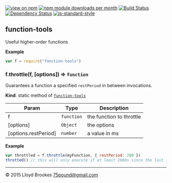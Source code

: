[![view on npm](http://img.shields.io/npm/v/function-tools.svg)](https://www.npmjs.org/package/function-tools)
[![npm module downloads per month](http://img.shields.io/npm/dm/function-tools.svg)](https://www.npmjs.org/package/function-tools)
[![Build Status](https://travis-ci.org/75lb/function-tools.svg?branch=master)](https://travis-ci.org/75lb/function-tools)
[![Dependency Status](https://david-dm.org/75lb/function-tools.svg)](https://david-dm.org/75lb/function-tools)
[![js-standard-style](https://img.shields.io/badge/code%20style-standard-brightgreen.svg)](https://github.com/feross/standard)

<a name="module_function-tools"></a>
## function-tools
Useful higher-order functions

**Example**  
```js
var f = require("function-tools")
```
<a name="module_function-tools.throttle"></a>
### f.throttle(f, [options]) ⇒ <code>function</code>
Guarantees a function a specified `restPeriod` in between invocations.

**Kind**: static method of <code>[function-tools](#module_function-tools)</code>  

| Param | Type | Description |
| --- | --- | --- |
| f | <code>function</code> | the function to throttle |
| [options] | <code>Object</code> | the options |
| [options.restPeriod] | <code>number</code> | a value in ms |

**Example**  
```js
var throttled = f.throttle(myFunction, { restPeriod: 200 })
throtted() // this will only execute if at least 200ms since the last invocation
```

* * *

&copy; 2015 Lloyd Brookes <75pound@gmail.com>
